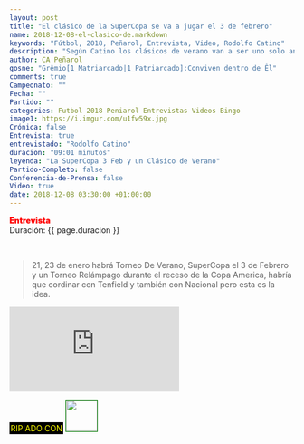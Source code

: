 ```yaml
---
layout: post
title: "El clásico de la SuperCopa se va a jugar el 3 de febrero"
name: 2018-12-08-el-clasico-de.markdown
keywords: "Fútbol, 2018, Peñarol, Entrevista, Video, Rodolfo Catino"
description: "Según Catino los clásicos de verano van a ser uno solo antes del clásico de la SuperCopa y el otro torneo de verano se correría hasta junio cuando se dispute la Copa América y halla una pausa"
author: CA Peñarol
gosne: "Grêmio[1_Matriarcado|1_Patriarcado]:Conviven dentro de Êl"
comments: true
Campeonato: ""
Fecha: ""
Partido: ""
categories: Futbol 2018 Peniarol Entrevistas Videos Bingo
image1: https://i.imgur.com/u1fw59x.jpg
Crónica: false
Entrevista: true
entrevistado: "Rodolfo Catino"
duracion: "09:01 minutos"
leyenda: "La SuperCopa 3 Feb y un Clásico de Verano"
Partido-Completo: false
Conferencia-de-Prensa: false
Video: true
date: 2018-12-08 03:30:00 +01:00:00
---
```


<span style="color:red;font-weight:900">Entrevista</span><br>
<span>Duración: {{ page.duracion }}</span><br>

<br>

<blockquote>
  21, 23 de enero habrá Torneo De Verano, SuperCopa el 3 de Febrero y un Torneo Relámpago durante el receso de la Copa America, habría que cordinar con Tenfield y también con Nacional pero esta es la idea.
</blockquote>


<iframe src="https://www.youtube.com/embed/CW098K8S7WQ" frameborder="0" allow="accelerometer; autoplay; encrypted-media; gyroscope; picture-in-picture" allowfullscreen></iframe>

<br>

<span style="color:yellow;background:black;padding:2px;">RIPIADO CON</span> <a href="http://ffmpeg.org"><img src="{{ site.url }}/images/ffmpeg.png" width="55px" style="border:1px solid green;"></a>
